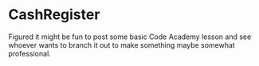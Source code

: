 # CashRegister
Figured it might be fun to post some basic Code Academy lesson and see whoever wants to branch it out to make something maybe somewhat professional.
